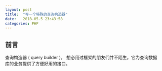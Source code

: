 ```yaml
---
layout: post
title:  "写一个特殊的查询构造器"
date:   2018-05-5 23:43:58
categories: PHP
---
```


## 前言

查询构造器 ( query builder )， 想必用过框架的朋友们并不陌生，它为查询数据库的业务提供了方便好用的接口。
